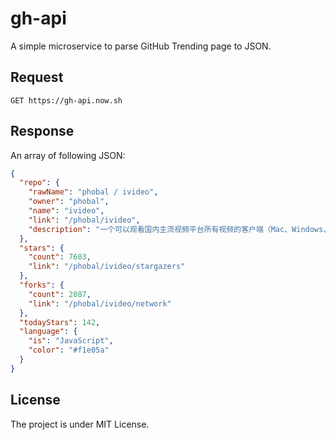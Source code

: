 # gh-api
A simple microservice to parse GitHub Trending page to JSON.

## Request
```http
GET https://gh-api.now.sh
```

## Response
An array of following JSON:
```json
{
  "repo": {
    "rawName": "phobal / ivideo",
    "owner": "phobal",
    "name": "ivideo",
    "link": "/phobal/ivideo",
    "description": "一个可以观看国内主流视频平台所有视频的客户端（Mac、Windows、Linux） A client that can watch video of domestic(China) mainstream video platform"
  },
  "stars": {
    "count": 7603,
    "link": "/phobal/ivideo/stargazers"
  },
  "forks": {
    "count": 2087,
    "link": "/phobal/ivideo/network"
  },
  "todayStars": 142,
  "language": {
    "is": "JavaScript",
    "color": "#f1e05a"
  }
}
```

## License
The project is under MIT License.

